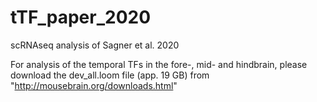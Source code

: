 # tTF_paper_2020
scRNAseq analysis of Sagner et al. 2020

For analysis of the temporal TFs in the fore-, mid- and hindbrain, please download the dev_all.loom file (app. 19 GB) from "http://mousebrain.org/downloads.html"
